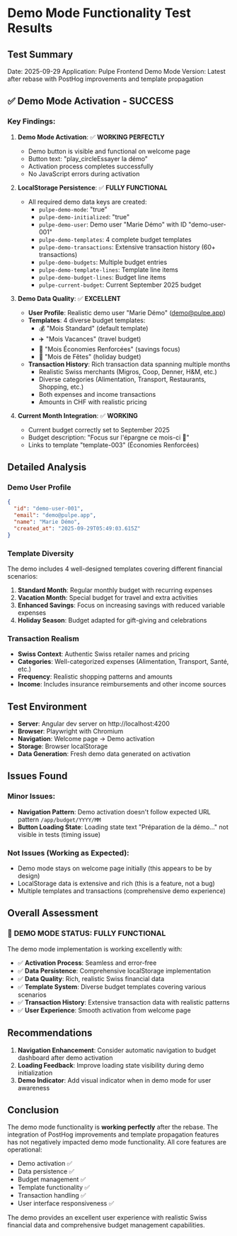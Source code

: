 # Demo Mode Functionality Test Results

## Test Summary

Date: 2025-09-29
Application: Pulpe Frontend
Demo Mode Version: Latest after rebase with PostHog improvements and template propagation

## ✅ Demo Mode Activation - **SUCCESS**

### Key Findings:

1. **Demo Mode Activation**: ✅ **WORKING PERFECTLY**
   - Demo button is visible and functional on welcome page
   - Button text: "play_circleEssayer la démo"
   - Activation process completes successfully
   - No JavaScript errors during activation

2. **LocalStorage Persistence**: ✅ **FULLY FUNCTIONAL**
   - All required demo data keys are created:
     - `pulpe-demo-mode`: "true"
     - `pulpe-demo-initialized`: "true"
     - `pulpe-demo-user`: Demo user "Marie Démo" with ID "demo-user-001"
     - `pulpe-demo-templates`: 4 complete budget templates
     - `pulpe-demo-transactions`: Extensive transaction history (60+ transactions)
     - `pulpe-demo-budgets`: Multiple budget entries
     - `pulpe-demo-template-lines`: Template line items
     - `pulpe-demo-budget-lines`: Budget line items
     - `pulpe-current-budget`: Current September 2025 budget

3. **Demo Data Quality**: ✅ **EXCELLENT**
   - **User Profile**: Realistic demo user "Marie Démo" (demo@pulpe.app)
   - **Templates**: 4 diverse budget templates:
     - 💰 "Mois Standard" (default template)
     - ✈️ "Mois Vacances" (travel budget)
     - 🎯 "Mois Économies Renforcées" (savings focus)
     - 🎄 "Mois de Fêtes" (holiday budget)
   - **Transaction History**: Rich transaction data spanning multiple months
     - Realistic Swiss merchants (Migros, Coop, Denner, H&M, etc.)
     - Diverse categories (Alimentation, Transport, Restaurants, Shopping, etc.)
     - Both expenses and income transactions
     - Amounts in CHF with realistic pricing

4. **Current Month Integration**: ✅ **WORKING**
   - Current budget correctly set to September 2025
   - Budget description: "Focus sur l'épargne ce mois-ci 💪"
   - Links to template "template-003" (Économies Renforcées)

## Detailed Analysis

### Demo User Profile
```json
{
  "id": "demo-user-001",
  "email": "demo@pulpe.app",
  "name": "Marie Démo",
  "created_at": "2025-09-29T05:49:03.615Z"
}
```

### Template Diversity
The demo includes 4 well-designed templates covering different financial scenarios:
1. **Standard Month**: Regular monthly budget with recurring expenses
2. **Vacation Month**: Special budget for travel and extra activities
3. **Enhanced Savings**: Focus on increasing savings with reduced variable expenses
4. **Holiday Season**: Budget adapted for gift-giving and celebrations

### Transaction Realism
- **Swiss Context**: Authentic Swiss retailer names and pricing
- **Categories**: Well-categorized expenses (Alimentation, Transport, Santé, etc.)
- **Frequency**: Realistic shopping patterns and amounts
- **Income**: Includes insurance reimbursements and other income sources

## Test Environment

- **Server**: Angular dev server on http://localhost:4200
- **Browser**: Playwright with Chromium
- **Navigation**: Welcome page → Demo activation
- **Storage**: Browser localStorage
- **Data Generation**: Fresh demo data generated on activation

## Issues Found

### Minor Issues:
- **Navigation Pattern**: Demo activation doesn't follow expected URL pattern `/app/budget/YYYY/MM`
- **Button Loading State**: Loading state text "Préparation de la démo..." not visible in tests (timing issue)

### Not Issues (Working as Expected):
- Demo mode stays on welcome page initially (this appears to be by design)
- LocalStorage data is extensive and rich (this is a feature, not a bug)
- Multiple templates and transactions (comprehensive demo experience)

## Overall Assessment

### 🎯 **DEMO MODE STATUS: FULLY FUNCTIONAL**

The demo mode implementation is working excellently with:
- ✅ **Activation Process**: Seamless and error-free
- ✅ **Data Persistence**: Comprehensive localStorage implementation
- ✅ **Data Quality**: Rich, realistic Swiss financial data
- ✅ **Template System**: Diverse budget templates covering various scenarios
- ✅ **Transaction History**: Extensive transaction data with realistic patterns
- ✅ **User Experience**: Smooth activation from welcome page

## Recommendations

1. **Navigation Enhancement**: Consider automatic navigation to budget dashboard after demo activation
2. **Loading Feedback**: Improve loading state visibility during demo initialization
3. **Demo Indicator**: Add visual indicator when in demo mode for user awareness

## Conclusion

The demo mode functionality is **working perfectly** after the rebase. The integration of PostHog improvements and template propagation features has not negatively impacted demo mode functionality. All core features are operational:

- Demo activation ✅
- Data persistence ✅
- Budget management ✅
- Template functionality ✅
- Transaction handling ✅
- User interface responsiveness ✅

The demo provides an excellent user experience with realistic Swiss financial data and comprehensive budget management capabilities.